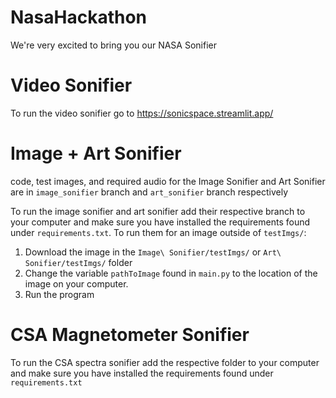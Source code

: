 # NasaHackathon
We're very excited to bring you our NASA Sonifier

# Video Sonifier
To run the video sonifier go to https://sonicspace.streamlit.app/

# Image + Art Sonifier
code, test images, and required audio for the Image Sonifier and Art Sonifier are in ``image_sonifier`` branch and ``art_sonifier`` branch respectively

To run the image sonifier and art sonifier add their respective branch to your computer and make sure you have installed the requirements found under ``requirements.txt``. To run them for an image outside of ``testImgs/``:
1. Download the image in the ``Image\ Sonifier/testImgs/`` or ``Art\ Sonifier/testImgs/`` folder
2. Change the variable ``pathToImage`` found in ``main.py`` to the location of the image on your computer.
3. Run the program 

# CSA Magnetometer Sonifier
To run the CSA spectra sonifier add the respective folder to your computer and make sure you have installed the requirements found under ``requirements.txt``
